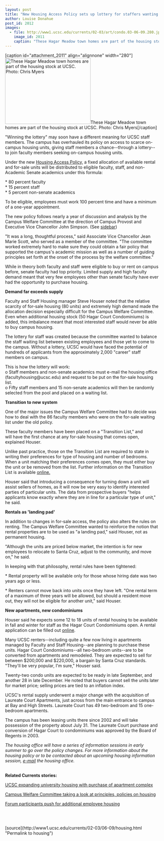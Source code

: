 ```yaml
---
layout: post
title: "New Housing Access Policy sets up lottery for staffers wanting to buy"
author: Louise Donahue
post_id: 2012
images:
  - file: http://www1.ucsc.edu/currents/02-03/art/condo.03-06-09.280.jpg
    image_id: 2011
    caption: "These Hagar Meadow town homes are part of the housing stock at UCSC. Photo: Chris Myers"
---
```


[caption id="attachment_2011" align="alignnone" width="280"]<a href="http://localhost/mysite/wp-content/uploads/2003/06/condo.03-06-09.280.jpg"><img class="size-full wp-image-2011" src="http://localhost/mysite/wp-content/uploads/2003/06/condo.03-06-09.280.jpg" alt="These Hagar Meadow town homes are part of the housing stock at UCSC. Photo: Chris Myers" width="280" height="216" /></a>These Hagar Meadow town homes are part of the housing stock at UCSC. Photo: Chris Myers[/caption]
<p>
  "Winning the lottery" may soon have a different meaning for UCSC staff members. The campus has overhauled its policy on access to scarce on-campus housing units, giving staff members a chance--through a lottery--to join faculty members seeking on-campus housing units.
</p>
<p>
  Under the new <a href="http://planning.ucsc.edu/pac/MtgNotes/cwc/attach/CWC_Concept_Paper_Draft_3-26.pdf">Housing Access Policy</a>, a fixed allocation of available rental and for-sale units will be distributed to eligible faculty, staff, and non-Academic Senate academics under this formula:<br>
</p>
<p>
  * 80 percent faculty<br>
  * 15 percent staff<br>
  * 5 percent non-senate academics<br>
</p>
<p>
  To be eligible, employees must work 100 percent time and have a minimum of a one-year appointment.<br>
</p>
<p>
  The new policy follows nearly a year of discussion and analysis by the Campus Welfare Committee at the direction of Campus Provost and Executive Vice Chancellor John Simpson. (See <a href="http://www.ucsc.edu/currents/02-03/06-09/housing_sidebar.html">sidebar</a>)<br>
</p>
<p>
  "It was a long, thoughtful process," said Associate Vice Chancellor Jean Marie Scott, who served as a member of the committee. "The committee worked extremely hard to make sure they could obtain a fair policy that supported the campus's academic mission as well as a number of guiding principles set forth at the onset of the process by the welfare committee."<br>
</p>
<p>
  While in theory both faculty and staff were eligible to buy or rent on campus before, senate faculty had top priority. Limited supply and high faculty demand meant that very few employees other than senate faculty have ever had the opportunity to purchase housing.<br>
</p>
<p>
  <b>Demand far exceeds supply</b><br>
</p>
<p>
  Faculty and Staff Housing manager Steve Houser noted that the relative scarcity of for-sale housing (80 units) and extremely high demand made the allocation decision especially difficult for the Campus Welfare Committee. Even when additional housing stock (50 Hagar Court Condominiums) is added, this imbalance meant that most interested staff would never be able to buy campus housing.<br>
</p>
<p>
  The lottery for staff was created because the committee wanted to balance the staff waiting list between existing employees and those yet to come to the campus. Without a lottery, UCSC would have faced the potential of hundreds of applicants from the approximately 2,000 "career" staff members on campus.<br>
</p>
<p>
  This is how the lottery will work:<br>
  o Staff members and non-senate academics must e-mail the housing office (facultyhousing@ucsc.edu) and request to be put on the for-sale housing list.<br>
  o Fifty staff members and 15 non-senate academics will then be randomly selected from the pool and placed on a waiting list.<br>
</p>
<p>
  <b>Transition to new system</b><br>
</p>
<p>
  One of the major issues the Campus Welfare Committee had to decide was how to deal with the 86 faculty members who were on the for-sale waiting list under the old policy.<br>
</p>
<p>
  These faculty members have been placed on a "Transition List," and<br>
  will have the first chance at any for-sale housing that comes open, explained Houser.<br>
</p>
<p>
  Unlike past practice, those on the Transition List are required to state in writing their preferences for type of housing and number of bedrooms. When a unit matching their preferences comes open, they must either buy the unit or be removed from the list. Further information on the Transition List is available <a href="http://www.housing.ucsc.edu/housing/facaparts_transition_list_meeting_presentation.pdf">online.</a><br>
</p>
<p>
  Houser said that introducing a consequence for turning down a unit will assist sellers of homes, as it will now be very easy to identify interested parties of particular units. The data from prospective buyers "helps applicants know exactly where they are in line for a particular type of unit," he said.<br>
</p>
<p>
  <b>Rentals as 'landing pad'</b><br>
</p>
<p>
  In addition to changes in for-sale access, the policy also alters the rules on renting. The Campus Welfare Committee wanted to reinforce the notion that rental properties are to be used as "a landing pad," said Houser, not as permanent housing.<br>
</p>
<p>
  "Although the units are priced below market, the intention is for new employees to relocate to Santa Cruz, adjust to the community, and move on," he said.<br>
</p>
<p>
  In keeping with that philosophy, rental rules have been tightened:<br>
</p>
<p>
  * Rental property will be available only for those whose hiring date was two years ago or less.<br>
</p>
<p>
  * Renters cannot move back into units once they have left. "One rental term of a maximum of three years will be allowed, but should a resident move out, they will not be eligible for another unit," said Houser.<br>
</p>
<p>
  <b>New apartments, new condominiums</b><br>
</p>
<p>
  Houser said he expects some 12 to 18 units of rental housing to be available in fall and winter for staff as the Hagar Court Condominiums open. A rental application can be filled out <a href="http://www.housing.ucsc.edu/housing/facaparts.html">online</a>.<br>
</p>
<p>
  Many UCSC renters--including quite a few now living in apartments managed by Faculty and Staff Housing--are planning to purchase these units. Hagar Court Condominiums--all two-bedroom units--are to be converted from apartments and remodeled. They are expected to sell for between $200,000 and $220,000, a bargain by Santa Cruz standards. "They'll be very popular, I'm sure," Houser said.<br>
</p>
<p>
  Twenty-two condo units are expected to be ready in late September, and another 28 in late December. He noted that buyers cannot sell the units later for market price; selling prices are tied to an inflation index.<br>
</p>
<p>
  UCSC's rental supply underwent a major change with the acquisition of Laureate Court Apartments, just across from the main entrance to campus at Bay and High Streets. Laureate Court has 49 two-bedroom and 15 one-bedroom apartments.
</p>
<p>
  The campus has been leasing units there since 2002 and will take possession of the property about July 31. The Laureate Court purchase and conversion of Hagar Court to condominiums was approved by the Board of Regents in 2003.<br>
</p>
<p>
  <i>The housing office will have a series of information sessions in early summer to go over the policy changes. For more information about the housing policy or to be contacted about an upcoming housing information session, <a href="mailto:facultyhousing@ucsc.edu">e-mail</a> the housing office.</i><br>
  <br>
</p>
<p>
  <b>Related Currents stories:</b>
</p>
<p>
  <a href="http://www.ucsc.edu/currents/01-02/04-15/housing.html">UCSC expanding university housing with purchase of apartment complex</a><br>
</p>
<p>
  <a href="http://www.ucsc.edu/currents/01-02/04-22/housing_meeting.html">Campus Welfare Committee taking a look at principles, policies on housing</a><br>
</p>
<p>
  <a href="http://www.ucsc.edu/currents/01-02/05-27/housing.html">Forum participants push for additional employee housing</a><br>
  <br>
</p>
<p>
  <br>

</p>
<p>

</p>
[source](http://www1.ucsc.edu/currents/02-03/06-09/housing.html "Permalink to housing")
